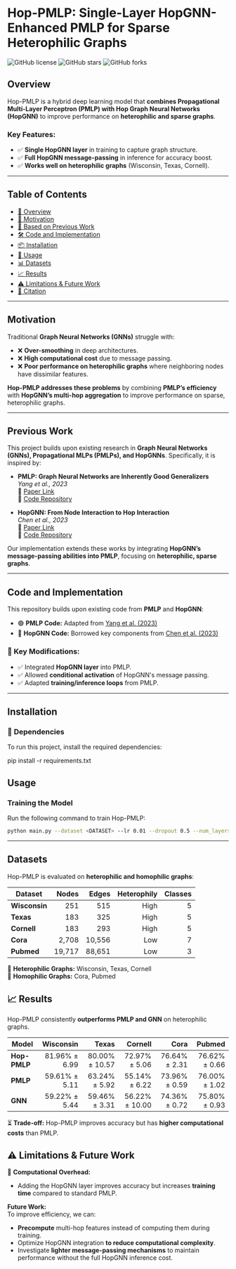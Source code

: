 # Hop-PMLP: Single-Layer HopGNN-Enhanced PMLP for Sparse Heterophilic Graphs

![GitHub license](https://img.shields.io/github/license/AlexandrosKyr/Hop-PMLP)
![GitHub stars](https://img.shields.io/github/stars/AlexandrosKyr/Hop-PMLP?style=social)
![GitHub forks](https://img.shields.io/github/forks/AlexandrosKyr/Hop-PMLP?style=social)

## Overview
Hop-PMLP is a hybrid deep learning model that **combines Propagational Multi-Layer Perceptron (PMLP) with Hop Graph Neural Networks (HopGNN)** to improve performance on **heterophilic and sparse graphs**.

### Key Features:
- ✅ **Single HopGNN layer** in training to capture graph structure.
- ✅ **Full HopGNN message-passing** in inference for accuracy boost.
- ✅ **Works well on heterophilic graphs** (Wisconsin, Texas, Cornell).

---

## Table of Contents
- [🚀 Overview](#-overview)
- [📌 Motivation](#-motivation)
- [📄 Based on Previous Work](#-based-on-previous-work)
- [🛠️ Code and Implementation](#️-code-and-implementation)
- [📦 Installation](#-installation)
- [📝 Usage](#-usage)
- [📊 Datasets](#-datasets)
- [📈 Results](#-results)
- [⚠️ Limitations & Future Work](#️-limitations--future-work)
- [📖 Citation](#-citation)

---

## Motivation
Traditional **Graph Neural Networks (GNNs)** struggle with:
- ❌ **Over-smoothing** in deep architectures.
- ❌ **High computational cost** due to message passing.
- ❌ **Poor performance on heterophilic graphs** where neighboring nodes have dissimilar features.

 **Hop-PMLP addresses these problems** by combining **PMLP’s efficiency** with **HopGNN’s multi-hop aggregation** to improve performance on sparse, heterophilic graphs.

---
## Previous Work

This project builds upon existing research in **Graph Neural Networks (GNNs), Propagational MLPs (PMLPs), and HopGNNs**. Specifically, it is inspired by:

- **PMLP: Graph Neural Networks are Inherently Good Generalizers**  
  *Yang et al., 2023*  
  📄 [Paper Link](https://arxiv.org/abs/2212.09034)  
  🔗 [Code Repository](https://github.com/chr26195/PMLP)  

- **HopGNN: From Node Interaction to Hop Interaction**  
  *Chen et al., 2023*  
  📄 [Paper Link](https://arxiv.org/abs/2211.11761)  
  🔗 [Code Repository](https://github.com/JC-202/HopGNN)  

Our implementation extends these works by integrating **HopGNN’s message-passing abilities into PMLP**, focusing on **heterophilic, sparse graphs**.

---
## Code and Implementation
This repository builds upon existing code from **PMLP** and **HopGNN**:

- 🟢 **PMLP Code:** Adapted from [Yang et al. (2023)](https://github.com/chr26195/PMLP)
- 🔵 **HopGNN Code:** Borrowed key components from [Chen et al. (2023)](https://github.com/JC-202/HopGNN)

### 🔑 Key Modifications:
- ✅ Integrated **HopGNN layer** into PMLP.
- ✅ Allowed **conditional activation** of HopGNN's message passing.
- ✅ Adapted **training/inference loops** from PMLP.

---

## Installation
### 🔧 **Dependencies**
To run this project, install the required dependencies:

pip install -r requirements.txt

## Usage

### **Training the Model**
Run the following command to train Hop-PMLP:
```bash
python main.py --dataset <DATASET> --lr 0.01 --dropout 0.5 --num_layers 2
```
---

## Datasets
Hop-PMLP is evaluated on **heterophilic and homophilic graphs**:

| **Dataset**  | **Nodes** | **Edges** | **Heterophily** | **Classes** |
|-------------|---------:|---------:|--------------:|-----------:|
| **Wisconsin** | 251 | 515 | High | 5 |
| **Texas** | 183 | 325 | High | 5 |
| **Cornell** | 183 | 293 | High | 5 |
| **Cora** | 2,708 | 10,556 | Low | 7 |
| **Pubmed** | 19,717 | 88,651 | Low | 3 |

📌 **Heterophilic Graphs:** Wisconsin, Texas, Cornell  
📌 **Homophilic Graphs:** Cora, Pubmed  

## 📈 Results
Hop-PMLP consistently **outperforms PMLP and GNN** on heterophilic graphs.

| **Model**  | **Wisconsin** | **Texas** | **Cornell** | **Cora** | **Pubmed** |
|------------|-------------:|----------:|-----------:|--------:|---------:|
| **Hop-PMLP** | 81.96% ± 6.99 | 80.00% ± 10.57 | 72.97% ± 5.06 | 76.64% ± 2.31 | 76.62% ± 0.66 |
| **PMLP** | 59.61% ± 5.11 | 63.24% ± 5.92 | 55.14% ± 6.22 | 73.96% ± 0.59 | 76.00% ± 1.02 |
| **GNN** | 59.22% ± 5.44 | 59.46% ± 3.31 | 56.22% ± 10.00 | 74.36% ± 0.72 | 75.80% ± 0.93 |

⏳ **Trade-off:** Hop-PMLP improves accuracy but has **higher computational costs** than PMLP.

## ⚠️ Limitations & Future Work
🚧 **Computational Overhead:**  
- Adding the HopGNN layer improves accuracy but increases **training time** compared to standard PMLP.

 **Future Work:**  
To improve efficiency, we can:
- **Precompute** multi-hop features instead of computing them during training.
- Optimize HopGNN integration **to reduce computational complexity**.
- Investigate **lighter message-passing mechanisms** to maintain performance without the full HopGNN inference cost.

